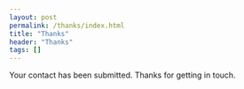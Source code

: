 ```yaml
---
layout: post
permalink: /thanks/index.html
title: "Thanks"
header: "Thanks"
tags: []
---
```


Your contact has been submitted. Thanks for getting in touch.


